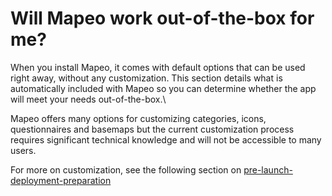 # Will Mapeo work out-of-the-box for me?

When you install Mapeo, it comes with default options that can be used right away, without any customization. This section details what is automatically included with Mapeo so you can determine whether the app will meet your needs out-of-the-box.\


Mapeo offers many options for customizing categories, icons, questionnaires and basemaps but the current customization process requires significant technical knowledge and will not be accessible to many users.

For more on customization, see the following section on [pre-launch-deployment-preparation](../pre-launch-deployment-preparation/ "mention")
